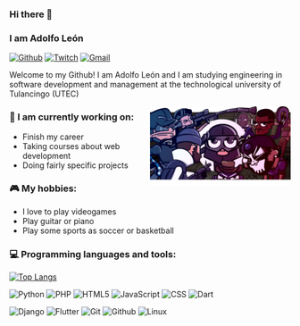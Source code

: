### Hi there 👋
### I am Adolfo León
[![Github](https://img.shields.io/badge/-Github-000?style=flat&logo=Github&logoColor=white)](https://github.com/Adogamm)
[![Twitch](https://img.shields.io/badge/-Twitch-6441A4?style=flat&logo=Twitch&logoColor=white)](https://www.twitch.tv/adogamm)
[![Gmail](https://img.shields.io/badge/-Gmail-c14438?style=flat&logo=Gmail&logoColor=white)](mailto:fantasydatacr7@gmail.com)

Welcome to my Github! I am Adolfo León and I am studying engineering in software development and management at the technological university of Tulancingo (UTEC)

<img align="right" alt="img" src="https://github.com/Adogamm/Adogamm/blob/main/cover-image.jpg?raw=true" width="50%" height="auto" />

### 🌱 I am currently working on:
- Finish my career
- Taking courses about web development
- Doing fairly specific projects

### :video_game: My hobbies:
- I love to play videogames
- Play guitar or piano
- Play some sports as soccer or basketball

### :computer: Programming languages and tools:
<p>

[![Top Langs](https://github-readme-stats.vercel.app/api/top-langs/?username=anuraghazra)](https://github.com/Adogamm/github-readme-stats)



![Python](https://img.shields.io/badge/-Python-222?style=flat&logo=python)
![PHP](https://img.shields.io/badge/-PHP-222?style=flat&logo=php)
![HTML5](https://img.shields.io/badge/-HTML5-222?style=flat&logo=html5)
![JavaScript](https://img.shields.io/badge/-JavaScript-222?style=flat&logo=javascript)
![CSS](https://img.shields.io/badge/-CSS3-222?style=flat&logo=CSS3)
![Dart](https://img.shields.io/badge/-Dart-222?style=flat&logo=Dart)
<br />

![Django](https://img.shields.io/badge/-Django-222?style=flat&logo=django)
![Flutter](https://img.shields.io/badge/-Flutter-222?style=flat&logo=flutter)
![Git](https://img.shields.io/badge/-Git-222?style=flat&logo=git)
![Github](https://img.shields.io/badge/-Github-222?style=flat&logo=github)
![Linux](https://img.shields.io/badge/-Linux-222?style=flat&logo=linux)

<!--
**Adogamm/Adogamm** is a ✨ _special_ ✨ repository because its `README.md` (this file) appears on your GitHub profile.

Here are some ideas to get you started:

- 🔭 I’m currently working on ...
- 🌱 I’m currently learning ...
- 👯 I’m looking to collaborate on ...
- 🤔 I’m looking for help with ...
- 💬 Ask me about ...
- 📫 How to reach me: ...
- 😄 Pronouns: ...
- ⚡ Fun fact: ...
-->
